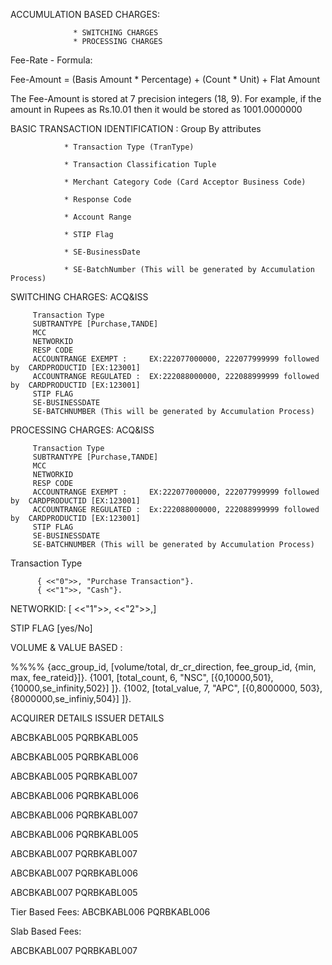 ACCUMULATION BASED CHARGES:

                  * SWITCHING CHARGES
                  * PROCESSING CHARGES
Fee-Rate - Formula:

Fee-Amount = (Basis Amount * Percentage) + (Count * Unit) + Flat Amount

The Fee-Amount is stored at 7 precision integers (18, 9). For example, if the amount in Rupees as Rs.10.01 then it would be stored as 1001.0000000

               
BASIC TRANSACTION IDENTIFICATION :
        Group By attributes

                * Transaction Type (TranType)

                * Transaction Classification Tuple

                * Merchant Category Code (Card Acceptor Business Code)

                * Response Code

                * Account Range

                * STIP Flag

                * SE-BusinessDate

                * SE-BatchNumber (This will be generated by Accumulation Process)

   
SWITCHING CHARGES:  ACQ&ISS
 
         Transaction Type
         SUBTRANTYPE [Purchase,TANDE]
         MCC 
         NETWORKID  
         RESP CODE
         ACCOUNTRANGE EXEMPT :     EX:222077000000, 222077999999 followed by  CARDPRODUCTID [EX:123001]
         ACCOUNTRANGE REGULATED :  EX:222088000000, 222088999999 followed by  CARDPRODUCTID [EX:123001]
         STIP FLAG
         SE-BUSINESSDATE
         SE-BATCHNUMBER (This will be generated by Accumulation Process)
         
PROCESSING CHARGES:  ACQ&ISS
        
         Transaction Type
         SUBTRANTYPE [Purchase,TANDE]
         MCC 
         NETWORKID  
         RESP CODE
         ACCOUNTRANGE EXEMPT :     EX:222077000000, 222077999999 followed by  CARDPRODUCTID [EX:123001]
         ACCOUNTRANGE REGULATED :  Ex:222088000000, 222088999999 followed by  CARDPRODUCTID [EX:123001]
         STIP FLAG
         SE-BUSINESSDATE
         SE-BATCHNUMBER (This will be generated by Accumulation Process)

Transaction Type

          { <<"0">>, "Purchase Transaction"}.
          { <<"1">>, "Cash"}.

NETWORKID: [ <<"1">>,  <<"2">>,]

STIP FLAG [yes/No]

VOLUME & VALUE BASED :
 
%%%% {acc_group_id, [volume/total, dr_cr_direction, fee_group_id, {min, max, fee_rateid}]}.
{1001, [total_count, 6, "NSC", [{0,10000,501}, {10000,se_infinity,502}] ]}.
{1002, [total_value,  7, "APC", [{0,8000000, 503}, {8000000,se_infiniy,504}] ]}.




ACQUIRER DETAILS          ISSUER DETAILS

ABCBKABL005              PQRBKABL005

ABCBKABL005              PQRBKABL006

ABCBKABL005              PQRBKABL007

ABCBKABL006              PQRBKABL006

ABCBKABL006              PQRBKABL007

ABCBKABL006              PQRBKABL005

ABCBKABL007              PQRBKABL007

ABCBKABL007              PQRBKABL006

ABCBKABL007              PQRBKABL005


Tier Based Fees:
ABCBKABL006              PQRBKABL006

Slab Based Fees:

ABCBKABL007              PQRBKABL007














         
